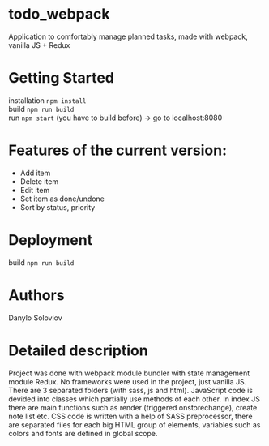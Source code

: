 # todo_webpack

Application to comfortably manage planned tasks, made with webpack, vanilla JS + Redux

# Getting Started
installation ```npm install```\
build ```npm run build```\
run ```npm start``` (you have to build before)  -> go to localhost:8080

# Features of the current version:
- Add item
- Delete item
- Edit item
- Set item as done/undone
- Sort by status, priority


# Deployment
build ```npm run build```


# Authors
Danylo Soloviov 

# Detailed description 
Project was done with webpack module bundler with state management module Redux. No frameworks were used in the project, just vanilla JS. 
There are 3 separated folders (with sass, js and html). JavaScript code is devided into classes which partially use methods of each other. 
In index JS there are main functions such as render (triggered onstorechange), create note list etc. 
CSS code is written with a help of SASS preprocessor, there are separated files for each big HTML group of elements, variables such as colors and fonts 
are defined in global scope. 
